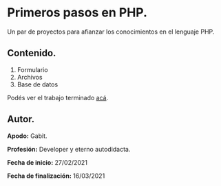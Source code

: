 # **Primeros pasos en PHP.**  

Un par de proyectos para afianzar los conocimientos en el lenguaje PHP.

## **Contenido.**

1. Formulario
1. Archivos
1. Base de datos

Podés ver el trabajo terminado [acá][web].

## **Autor.**

**Apodo:** Gabit.

**Profesión:** Developer y eterno autodidacta.

**Fecha de inicio:** 27/02/2021  

**Fecha de finalización:** 16/03/2021

[web]: https://practice-php-gabit.000webhostapp.com/
